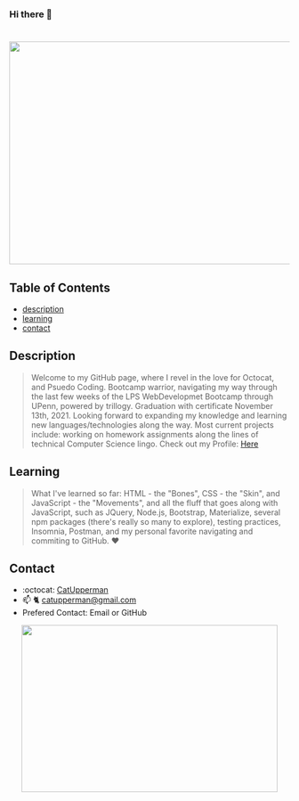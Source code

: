 ### Hi there 👋

<!--
**catupperman/catupperman** is a ✨ _special_ ✨ repository because its `README.md` (this file) appears on your GitHub profile.

Here are some ideas to get you started:

- 🔭 I’m currently working on ...
- 🌱 I’m currently learning ...
- 👯 I’m looking to collaborate on ...
- 🤔 I’m looking for help with ...
- 💬 Ask me about ...
- 📫 How to reach me: ...
- 😄 Pronouns: ...
- ⚡ Fun fact: ...
-->
<h1 align="center"> <img width="800" height="400" src ="https://user-images.githubusercontent.com/84750356/134686786-906e8ef0-0bf2-4289-99ed-f37c44ed9905.png"> </h1>

## Table of Contents
* [description](#description)
* [learning](#learning)
* [contact](#contact)


## Description
> Welcome to my GitHub page, where I revel in the love for Octocat, and Psuedo Coding.  Bootcamp warrior, navigating my way through the last few weeks of the LPS WebDevelopmet Bootcamp through UPenn, powered by trillogy.  Graduation with certificate November 13th, 2021.  Looking forward to expanding my knowledge and learning new languages/technologies along the way. Most current projects include: working on homework assignments along the lines of technical Computer Science lingo.  Check out my Profile: [Here](https://catupperman.github.io/Cats-Profile/)


## Learning
> What I've learned so far:  HTML - the "Bones", CSS - the "Skin", and JavaScript - the "Movements", and all the fluff that goes along with JavaScript, such as JQuery, Node.js, Bootstrap, Materialize, several npm packages (there's really so many to explore), testing practices, Insomnia, Postman, and my personal favorite navigating and commiting to GitHub. :heart:
 
## Contact
* :octocat: [CatUpperman](github.com/catupperman)
* :mailbox: :cat2: catupperman@gmail.com
* Prefered Contact: Email or GitHub
<p align="center">
 <img width="460" height="300" src = "https://user-images.githubusercontent.com/84750356/134679978-88140360-263c-42ef-a7d7-ae6c3156b54e.gif">
</p>
